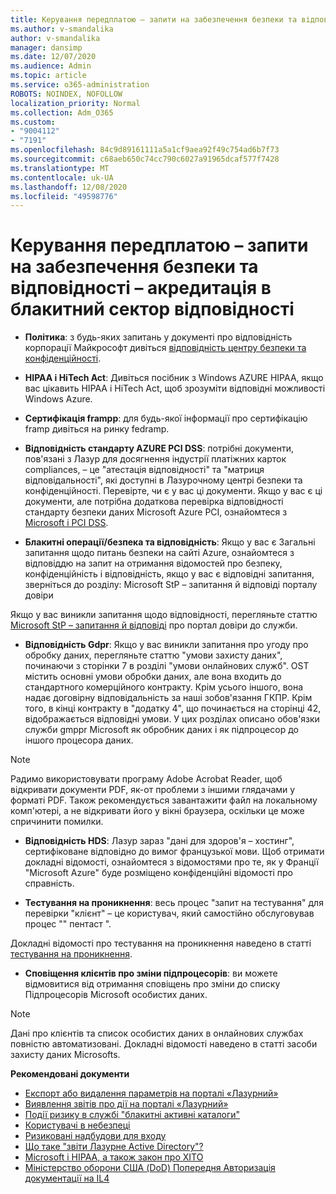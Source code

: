 ```yaml
---
title: Керування передплатою – запити на забезпечення безпеки та відповідності – акредитація в блакитний сектор відповідності
ms.author: v-smandalika
author: v-smandalika
manager: dansimp
ms.date: 12/07/2020
ms.audience: Admin
ms.topic: article
ms.service: o365-administration
ROBOTS: NOINDEX, NOFOLLOW
localization_priority: Normal
ms.collection: Adm_O365
ms.custom:
- "9004112"
- "7191"
ms.openlocfilehash: 84c9d89161111a5a1cf9aea92f49c754ad6b7f73
ms.sourcegitcommit: c68aeb650c74cc790c6027a91965dcaf577f7428
ms.translationtype: MT
ms.contentlocale: uk-UA
ms.lasthandoff: 12/08/2020
ms.locfileid: "49598776"
---
```

# <a name="subscription-management---security-and-compliance-requests---azure-industry-compliance-accreditation"></a>Керування передплатою – запити на забезпечення безпеки та відповідності – акредитація в блакитний сектор відповідності

- **Політика**: з будь-яких запитань у документі про відповідність корпорації Майкрософт дивіться [відповідність центру безпеки та конфіденційності](https://docs.microsoft.com/compliance/regulatory/offering-SOC).

- **HIPAA і HiTech Act**: Дивіться посібник з Windows AZURE HIPAA, якщо вас цікавить HIPAA і HiTech Act, щоб зрозуміти відповідні можливості Windows Azure.

- **Сертифікація frampp**: для будь-якої інформації про сертифікацію framp дивіться на ринку fedramp.

- **Відповідність стандарту AZURE PCI DSS**: потрібні документи, пов'язані з Лазур для досягнення індустрії платіжних карток compliances, – це "атестація відповідності" та "матриця відповідальності", які доступні в Лазурочному центрі безпеки та конфіденційності. Перевірте, чи є у вас ці документи. Якщо у вас є ці документи, але потрібна додаткова перевірка відповідності стандарту безпеки даних Microsoft Azure PCI, ознайомтеся з [Microsoft і PCI DSS](https://docs.microsoft.com/compliance/regulatory/offering-PCI-DSS).

- **Блакитні операції/безпека та відповідність**: Якщо у вас є Загальні запитання щодо питань безпеки на сайті Azure, ознайомтеся з відповіддю на запит на отримання відомостей про безпеку, конфіденційність і відповідність, якщо у вас є відповідні запитання, зверніться до розділу: Microsoft StP – запитання й відповіді порталу довіри

Якщо у вас виникли запитання щодо відповідності, перегляньте статтю [Microsoft StP – запитання й відповіді](https://www.microsoft.com/trust-center/compliance/compliance-overview) про портал довіри до служби.

- **Відповідність Gdpr**: Якщо у вас виникли запитання про угоду про обробку даних, перегляньте статтю "умови захисту даних", починаючи з сторінки 7 в розділі "умови онлайнових служб". OST містить основні умови обробки даних, але вона входить до стандартного комерційного контракту. Крім усього іншого, вона надає договірну відповідальність за наші зобов'язання ГКПР. Крім того, в кінці контракту в "додатку 4", що починається на сторінці 42, відображається відповідні умови. У цих розділах описано обов'язки служби gmppr Microsoft як обробник даних і як підпроцесор до іншого процесора даних.

> [!NOTE]
> Радимо використовувати програму Adobe Acrobat Reader, щоб відкривати документи PDF, як-от проблеми з іншими глядачами у форматі PDF. Також рекомендується завантажити файл на локальному комп'ютері, а не відкривати його у вікні браузера, оскільки це може спричинити помилки.

- **Відповідність HDS**: Лазур зараз "дані для здоров'я – хостинг", сертифіковане відповідно до вимог французької мови. Щоб отримати докладні відомості, ознайомтеся з відомостями про те, як у Франції "Microsoft Azure" буде розміщено конфіденційні відомості про справність.

- **Тестування на проникнення**: весь процес "запит на тестування" для перевірки "клієнт" – це користувач, який самостійно обслуговував процес "" пентаст ".

Докладні відомості про тестування на проникнення наведено в статті [тестування на проникнення](https://docs.microsoft.com/azure/security/fundamentals/pen-testing).

- **Сповіщення клієнтів про зміни підпроцесорів**: ви можете відмовитися від отримання сповіщень про зміни до списку Підпроцесорів Microsoft особистих даних.

> [!NOTE]
> Дані про клієнтів та список особистих даних в онлайнових службах повністю автоматизовані. Докладні відомості наведено в статті засоби захисту даних Microsofts.

**Рекомендовані документи**

- [Експорт або видалення параметрів на порталі «Лазурний»](https://docs.microsoft.com/azure/azure-portal/set-preferences)
- [Виявлення звітів про дії на порталі «Лазурний»](https://docs.microsoft.com/azure/active-directory/reports-monitoring/howto-find-activity-reports)
- [Події ризику в службі "блакитні активні каталоги"](https://docs.microsoft.com/azure/active-directory/identity-protection/overview-identity-protection)
- [Користувачі в небезпеці](https://docs.microsoft.com/azure/active-directory/identity-protection/overview-identity-protection)
- [Ризиковані надбудови для входу](https://docs.microsoft.com/azure/active-directory/identity-protection/overview-identity-protection)
- [Що таке "звіти Лазурне Active Directory"?](https://docs.microsoft.com/azure/active-directory/reports-monitoring/overview-reports)
- [Microsoft і HIPAA, а також закон про ХІТО](https://docs.microsoft.com/compliance/regulatory/offering-hipaa-hitech)
- [Міністерство оборони США (DoD) Попередня Авторизація документації на IL4](https://docs.microsoft.com/compliance/regulatory/offering-DoD-DISA-L2-L4-L5)













